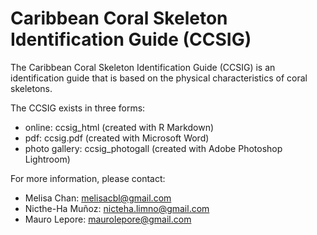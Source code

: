 # Caribbean Coral Skeleton Identification Guide (CCSIG)

The Caribbean Coral Skeleton Identification Guide (CCSIG) is an identification guide that is based on the physical characteristics of coral skeletons.

The CCSIG exists in three forms:
  - online: ccsig_html (created with R Markdown)
  - pdf: ccsig.pdf (created with Microsoft Word)
  - photo gallery: ccsig_photogall (created with Adobe Photoshop Lightroom)
  
For more information, please contact:
  - Melisa Chan: melisacbl@gmail.com
  - Nicthe-Ha Muñoz: nicteha.limno@gmail.com
  - Mauro Lepore: maurolepore@gmail.com
